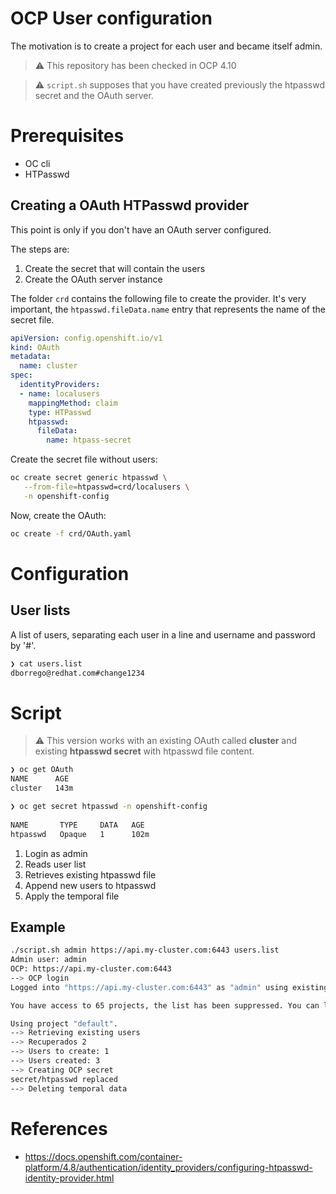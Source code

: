 # OCP User configuration
The motivation is to create a project for each user and became itself admin.

> :warning: This repository has been checked in OCP 4.10

> :warning: ```script.sh``` supposes that you have created previously the htpasswd secret and the OAuth server. 

# Prerequisites
* OC cli
* HTPasswd

## Creating a OAuth HTPasswd provider
This point is only if you don't have an OAuth server configured. 

The steps are:
1. Create the secret that will contain the users
2. Create the OAuth server instance

The folder ```crd``` contains the following file to create the provider. It's very important, the ```htpasswd.fileData.name``` entry that represents the name of the secret file. 

```yaml
apiVersion: config.openshift.io/v1
kind: OAuth
metadata:
  name: cluster
spec:
  identityProviders:
  - name: localusers 
    mappingMethod: claim 
    type: HTPasswd
    htpasswd:
      fileData:
        name: htpass-secret
```

Create the secret file without users: 
```zsh
oc create secret generic htpasswd \
   --from-file=htpasswd=crd/localusers \
   -n openshift-config
```

Now, create the OAuth:
```zsh
oc create -f crd/OAuth.yaml
```

# Configuration
## User lists
A list of users, separating each user in a line and username and password by '#'.

```bash
❯ cat users.list 
dborrego@redhat.com#change1234
``` 

# Script
> :warning: This version works with an existing OAuth called **cluster** and existing **htpasswd secret** with htpasswd file content.

```zsh
❯ oc get OAuth                                                                   
NAME      AGE
cluster   143m
```

```zsh
❯ oc get secret htpasswd -n openshift-config                                         
       
NAME       TYPE     DATA   AGE
htpasswd   Opaque   1      102m
```

1. Login as admin 
2. Reads user list
3. Retrieves existing htpasswd file
4. Append new users to htpasswd
5. Apply the temporal file

## Example
```bash
./script.sh admin https://api.my-cluster.com:6443 users.list     
Admin user: admin
OCP: https://api.my-cluster.com:6443
--> OCP login
Logged into "https://api.my-cluster.com:6443" as "admin" using existing credentials.

You have access to 65 projects, the list has been suppressed. You can list all projects with 'oc projects'

Using project "default".
--> Retrieving existing users
--> Recuperados 2
--> Users to create: 1
--> Users created: 3
--> Creating OCP secret
secret/htpasswd replaced
--> Deleting temporal data
```

# References
* https://docs.openshift.com/container-platform/4.8/authentication/identity_providers/configuring-htpasswd-identity-provider.html
